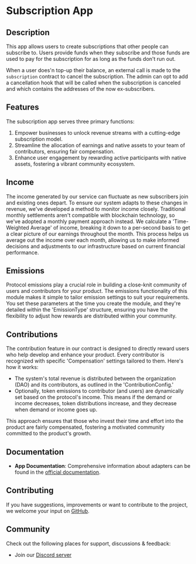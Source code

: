 # Subscription App

## Description

This app allows users to create subscriptions that other people can subscribe to. Users provide funds when they subscribe and those funds are used to pay for the subscription for as long as the funds don't run out.

When a user does'n top-up their balance, an external call is made to the `subscription` contract to cancel the subscription. The admin can opt to add a cancellation hook that will be called when the subscription is canceled and which contains the addresses of the now ex-subscribers.

## Features

The subscription app serves three primary functions:

1. Empower businesses to unlock revenue streams with a cutting-edge subscription model.
2. Streamline the allocation of earnings and native assets to your team of contributors, ensuring fair compensation.
3. Enhance user engagement by rewarding active participants with native assets, fostering a vibrant community ecosystem.

## Income

The income generated by our service can fluctuate as new subscribers join and existing ones depart. To ensure our system adapts to these changes in revenue, we've developed a method to monitor income closely. Traditional monthly settlements aren't compatible with blockchain technology, so we've adopted a monthly payment approach instead. We calculate a 'Time-Weighted Average' of income, breaking it down to a per-second basis to get a clear picture of our earnings throughout the month. This process helps us average out the income over each month, allowing us to make informed decisions and adjustments to our infrastructure based on current financial performance.

## Emissions

Protocol emissions play a crucial role in building a close-knit community of users and contributors for your product. The emissions functionality of this module makes it simple to tailor emission settings to suit your requirements. You set these parameters at the time you create the module, and they're detailed within the 'EmissionType' structure, ensuring you have the flexibility to adjust how rewards are distributed within your community.

## Contributions

The contribution feature in our contract is designed to directly reward users who help develop and enhance your product. Every contributor is recognized with specific 'Compensation' settings tailored to them. Here's how it works:

- The system's total revenue is distributed between the organization (DAO) and its contributors, as outlined in the 'ContributionConfig.'
- Optionally, token emissions to contributor (and users) are dynamically set based on the protocol's income. This means if the demand or income decreases, token distributions increase, and they decrease when demand or income goes up.

This approach ensures that those who invest their time and effort into the product are fairly compensated, fostering a motivated community committed to the product's growth.

## Documentation

- **App Documentation**: Comprehensive information about adapters can be found in the [official documentation](https://docs.abstract.money/framework/module_types.html#apps).

## Contributing

If you have suggestions, improvements or want to contribute to the project, we welcome your input on [GitHub](https://github.com/AbstractSDK/abstract).

## Community
Check out the following places for support, discussions & feedback:

- Join our [Discord server](https://discord.com/invite/uch3Tq3aym)

